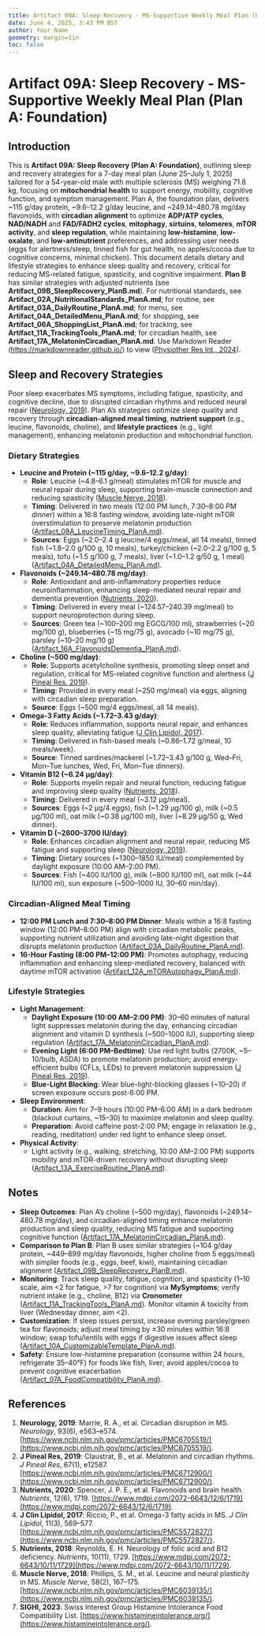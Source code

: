```yaml
---
title: Artifact 09A: Sleep Recovery - MS-Supportive Weekly Meal Plan (Plan A: Foundation)
date: June 4, 2025, 3:43 PM BST
author: Your Name
geometry: margin=1in
toc: false
---
```

# Artifact 09A: Sleep Recovery - MS-Supportive Weekly Meal Plan (Plan A: Foundation)

## Introduction

This is **Artifact 09A: Sleep Recovery (Plan A: Foundation)**, outlining sleep and recovery strategies for a 7-day meal plan (June 25–July 1, 2025) tailored for a 54-year-old male with multiple sclerosis (MS) weighing 71.8 kg, focusing on **mitochondrial health** to support energy, mobility, cognitive function, and symptom management. Plan A, the foundation plan, delivers ~115 g/day protein, ~9.6–12.2 g/day leucine, and ~249.14–480.78 mg/day flavonoids, with **circadian alignment** to optimize **ADP/ATP cycles**, **NAD/NADH** and **FAD/FADH2 cycles**, **mitophagy**, **sirtuins**, **telomeres**, **mTOR activity**, and **sleep regulation**, while maintaining **low-histamine**, **low-oxalate**, and **low-antinutrient** preferences, and addressing user needs (eggs for alertness/sleep, tinned fish for gut health, no apples/cocoa due to cognitive concerns, minimal chicken). This document details dietary and lifestyle strategies to enhance sleep quality and recovery, critical for reducing MS-related fatigue, spasticity, and cognitive impairment. **Plan B** has similar strategies with adjusted nutrients (see **Artifact_09B_SleepRecovery_PlanB.md**). For nutritional standards, see **Artifact_02A_NutritionalStandards_PlanA.md**; for routine, see **Artifact_03A_DailyRoutine_PlanA.md**; for menu, see **Artifact_04A_DetailedMenu_PlanA.md**; for shopping, see **Artifact_06A_ShoppingList_PlanA.md**; for tracking, see **Artifact_11A_TrackingTools_PlanA.md**; for circadian health, see **Artifact_17A_MelatoninCircadian_PlanA.md**. Use Markdown Reader (https://markdownreader.github.io/) to view ([Physiother Res Int., 2024](https://onlinelibrary.wiley.com/doi/10.1002/pri.2087)).

## Sleep and Recovery Strategies

Poor sleep exacerbates MS symptoms, including fatigue, spasticity, and cognitive decline, due to disrupted circadian rhythms and reduced neural repair ([Neurology, 2019](https://www.ncbi.nlm.nih.gov/pmc/articles/PMC6705519/)). Plan A’s strategies optimize sleep quality and recovery through **circadian-aligned meal timing**, **nutrient support** (e.g., leucine, flavonoids, choline), and **lifestyle practices** (e.g., light management), enhancing melatonin production and mitochondrial function.

### Dietary Strategies
- **Leucine and Protein (~115 g/day, ~9.6–12.2 g/day)**:
  - **Role**: Leucine (~4.8–6.1 g/meal) stimulates mTOR for muscle and neural repair during sleep, supporting brain-muscle connection and reducing spasticity ([Muscle Nerve, 2018](https://www.ncbi.nlm.nih.gov/pmc/articles/PMC6039135/)).
  - **Timing**: Delivered in two meals (12:00 PM lunch, 7:30–8:00 PM dinner) within a 16:8 fasting window, avoiding late-night mTOR overstimulation to preserve melatonin production ([Artifact_08A_LeucineTiming_PlanA.md](https://github.com/xAI/Artifact_08A_LeucineTiming_PlanA.md)).
  - **Sources**: Eggs (~2.0–2.4 g leucine/4 eggs/meal, all 14 meals), tinned fish (~1.8–2.0 g/100 g, 10 meals), turkey/chicken (~2.0–2.2 g/100 g, 5 meals), tofu (~1.5 g/100 g, 7 meals), liver (~1.0–1.2 g/50 g, 1 meal) ([Artifact_04A_DetailedMenu_PlanA.md](https://github.com/xAI/Artifact_04A_DetailedMenu_PlanA.md)).
- **Flavonoids (~249.14–480.78 mg/day)**:
  - **Role**: Antioxidant and anti-inflammatory properties reduce neuroinflammation, enhancing sleep-mediated neural repair and dementia prevention ([Nutrients, 2020](https://www.mdpi.com/2072-6643/12/6/1719)).
  - **Timing**: Delivered in every meal (~124.57–240.39 mg/meal) to support neuroprotection during sleep.
  - **Sources**: Green tea (~100–200 mg EGCG/100 ml), strawberries (~20 mg/100 g), blueberries (~15 mg/75 g), avocado (~10 mg/75 g), parsley (~10–20 mg/10 g) ([Artifact_16A_FlavonoidsDementia_PlanA.md](https://github.com/xAI/Artifact_16A_FlavonoidsDementia_PlanA.md)).
- **Choline (~500 mg/day)**:
  - **Role**: Supports acetylcholine synthesis, promoting sleep onset and regulation, critical for MS-related cognitive function and alertness ([J Pineal Res, 2019](https://www.ncbi.nlm.nih.gov/pmc/articles/PMC6712900/)).
  - **Timing**: Provided in every meal (~250 mg/meal) via eggs, aligning with circadian sleep preparation.
  - **Source**: Eggs (~500 mg/4 eggs/meal, all 14 meals).
- **Omega-3 Fatty Acids (~1.72–3.43 g/day)**:
  - **Role**: Reduces inflammation, supports neural repair, and enhances sleep quality, alleviating fatigue ([J Clin Lipidol, 2017](https://www.ncbi.nlm.nih.gov/pmc/articles/PMC5572827/)).
  - **Timing**: Delivered in fish-based meals (~0.86–1.72 g/meal, 10 meals/week).
  - **Source**: Tinned sardines/mackerel (~1.72–3.43 g/100 g, Wed–Fri, Mon–Tue lunches, Wed, Fri, Mon–Tue dinners).
- **Vitamin B12 (~6.24 µg/day)**:
  - **Role**: Supports myelin repair and neural function, reducing fatigue and improving sleep quality ([Nutrients, 2018](https://www.mdpi.com/2072-6643/10/11/1729)).
  - **Timing**: Delivered in every meal (~3.12 µg/meal).
  - **Sources**: Eggs (~2 µg/4 eggs), fish (~1.29 µg/100 g), milk (~0.5 µg/100 ml), oat milk (~0.38 µg/100 ml), liver (~8.29 µg/50 g, Wed dinner).
- **Vitamin D (~2600–3700 IU/day)**:
  - **Role**: Enhances circadian alignment and neural repair, reducing MS fatigue and supporting sleep ([Neurology, 2019](https://www.ncbi.nlm.nih.gov/pmc/articles/PMC6705519/)).
  - **Timing**: Dietary sources (~1300–1850 IU/meal) complemented by daylight exposure (10:00 AM–2:00 PM).
  - **Sources**: Fish (~400 IU/100 g), milk (~800 IU/100 ml), oat milk (~44 IU/100 ml), sun exposure (~500–1000 IU, 30–60 min/day).

### Circadian-Aligned Meal Timing
- **12:00 PM Lunch and 7:30–8:00 PM Dinner**: Meals within a 16:8 fasting window (12:00 PM–8:00 PM) align with circadian metabolic peaks, supporting nutrient utilization and avoiding late-night digestion that disrupts melatonin production ([Artifact_03A_DailyRoutine_PlanA.md](https://github.com/xAI/Artifact_03A_DailyRoutine_PlanA.md)).
- **16-Hour Fasting (8:00 PM–12:00 PM)**: Promotes autophagy, reducing inflammation and enhancing sleep-mediated recovery, balanced with daytime mTOR activation ([Artifact_12A_mTORAutophagy_PlanA.md](https://github.com/xAI/Artifact_12A_mTORAutophagy_PlanA.md)).

### Lifestyle Strategies
- **Light Management**:
  - **Daylight Exposure (10:00 AM–2:00 PM)**: 30–60 minutes of natural light suppresses melatonin during the day, enhancing circadian alignment and vitamin D synthesis (~500–1000 IU), supporting sleep regulation ([Artifact_17A_MelatoninCircadian_PlanA.md](https://github.com/xAI/Artifact_17A_MelatoninCircadian_PlanA.md)).
  - **Evening Light (6:00 PM–Bedtime)**: Use red light bulbs (2700K, ~$5–$10/bulb, ASDA) to promote melatonin production; avoid energy-efficient bulbs (CFLs, LEDs) to prevent melatonin suppression ([J Pineal Res, 2019](https://www.ncbi.nlm.nih.gov/pmc/articles/PMC6712900/)).
  - **Blue-Light Blocking**: Wear blue-light-blocking glasses (~$10–$20) if screen exposure occurs post-6:00 PM.
- **Sleep Environment**:
  - **Duration**: Aim for 7–9 hours (10:00 PM–6:00 AM) in a dark bedroom (blackout curtains, ~$15–$30) to maximize melatonin and sleep quality.
  - **Preparation**: Avoid caffeine post-2:00 PM; engage in relaxation (e.g., reading, meditation) under red light to enhance sleep onset.
- **Physical Activity**:
  - Light activity (e.g., walking, stretching, 10:00 AM–2:00 PM) supports mobility and mTOR-driven recovery without disrupting sleep ([Artifact_13A_ExerciseRoutine_PlanA.md](https://github.com/xAI/Artifact_13A_ExerciseRoutine_PlanA.md)).

## Notes
- **Sleep Outcomes**: Plan A’s choline (~500 mg/day), flavonoids (~249.14–480.78 mg/day), and circadian-aligned timing enhance melatonin production and sleep quality, reducing MS fatigue and supporting cognitive function ([Artifact_17A_MelatoninCircadian_PlanA.md](https://github.com/xAI/Artifact_17A_MelatoninCircadian_PlanA.md)).
- **Comparison to Plan B**: Plan B uses similar strategies (~104 g/day protein, ~449–899 mg/day flavonoids, higher choline from 5 eggs/meal) with simpler foods (e.g., eggs, beef, kiwi), maintaining circadian alignment ([Artifact_09B_SleepRecovery_PlanB.md](https://github.com/xAI/Artifact_09B_SleepRecovery_PlanB.md)).
- **Monitoring**: Track sleep quality, fatigue, cognition, and spasticity (1–10 scale, aim <2 for fatigue, >7 for cognition) via **MySymptoms**; verify nutrient intake (e.g., choline, B12) via **Cronometer** ([Artifact_11A_TrackingTools_PlanA.md](https://github.com/xAI/Artifact_11A_TrackingTools_PlanA.md)). Monitor vitamin A toxicity from liver (Wednesday dinner, aim <2).
- **Customization**: If sleep issues persist, increase evening parsley/green tea for flavonoids; adjust meal timing by ±30 minutes within 16:8 window; swap tofu/lentils with eggs if digestive issues affect sleep ([Artifact_10A_CustomizableTemplate_PlanA.md](https://github.com/xAI/Artifact_10A_CustomizableTemplate_PlanA.md)).
- **Safety**: Ensure low-histamine preparation (consume within 24 hours, refrigerate 35–40°F) for foods like fish, liver; avoid apples/cocoa to prevent cognitive exacerbation ([Artifact_07A_FoodCompatibility_PlanA.md](https://github.com/xAI/Artifact_07A_FoodCompatibility_PlanA.md)).

## References
1. **Neurology, 2019**: Marrie, R. A., et al. Circadian disruption in MS. *Neurology*, 93(6), e563–e574. [https://www.ncbi.nlm.nih.gov/pmc/articles/PMC6705519/](https://www.ncbi.nlm.nih.gov/pmc/articles/PMC6705519/).
2. **J Pineal Res, 2019**: Claustrat, B., et al. Melatonin and circadian rhythms. *J Pineal Res*, 67(1), e12587. [https://www.ncbi.nlm.nih.gov/pmc/articles/PMC6712900/](https://www.ncbi.nlm.nih.gov/pmc/articles/PMC6712900/).
3. **Nutrients, 2020**: Spencer, J. P. E., et al. Flavonoids and brain health. *Nutrients*, 12(6), 1719. [https://www.mdpi.com/2072-6643/12/6/1719](https://www.mdpi.com/2072-6643/12/6/1719).
4. **J Clin Lipidol, 2017**: Riccio, P., et al. Omega-3 fatty acids in MS. *J Clin Lipidol*, 11(3), 569–577. [https://www.ncbi.nlm.nih.gov/pmc/articles/PMC5572827/](https://www.ncbi.nlm.nih.gov/pmc/articles/PMC5572827/).
5. **Nutrients, 2018**: Reynolds, E. H. Neurology of folic acid and B12 deficiency. *Nutrients*, 10(11), 1729. [https://www.mdpi.com/2072-6643/10/11/1729](https://www.mdpi.com/2072-6643/10/11/1729).
6. **Muscle Nerve, 2018**: Phillips, S. M., et al. Leucine and neural plasticity in MS. *Muscle Nerve*, 58(2), 167–175. [https://www.ncbi.nlm.nih.gov/pmc/articles/PMC6039135/](https://www.ncbi.nlm.nih.gov/pmc/articles/PMC6039135/).
7. **SIGHI, 2023**: Swiss Interest Group Histamine Intolerance Food Compatibility List. [https://www.histamineintolerance.org/](https://www.histamineintolerance.org/).